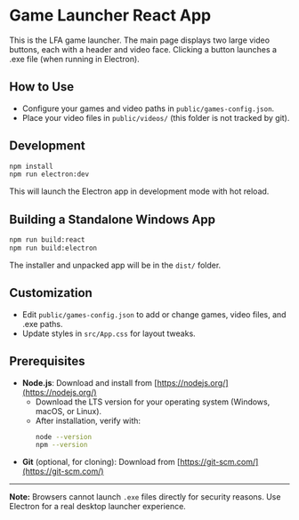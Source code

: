 # Game Launcher React App

This is the LFA game launcher. The main page displays two large video buttons, each with a header and video face. Clicking a button launches a .exe file (when running in Electron).

## How to Use

- Configure your games and video paths in `public/games-config.json`.
- Place your video files in `public/videos/` (this folder is not tracked by git).

## Development

```sh
npm install
npm run electron:dev
```

This will launch the Electron app in development mode with hot reload.

## Building a Standalone Windows App

```sh
npm run build:react
npm run build:electron
```

The installer and unpacked app will be in the `dist/` folder.

## Customization

- Edit `public/games-config.json` to add or change games, video files, and .exe paths.
- Update styles in `src/App.css` for layout tweaks.

## Prerequisites

- **Node.js**: Download and install from [https://nodejs.org/](https://nodejs.org/)
  - Download the LTS version for your operating system (Windows, macOS, or Linux).
  - After installation, verify with:
    ```sh
    node --version
    npm --version
    ```
- **Git** (optional, for cloning): Download from [https://git-scm.com/](https://git-scm.com/)

---

**Note:** Browsers cannot launch `.exe` files directly for security reasons. Use Electron for a real desktop launcher experience.
